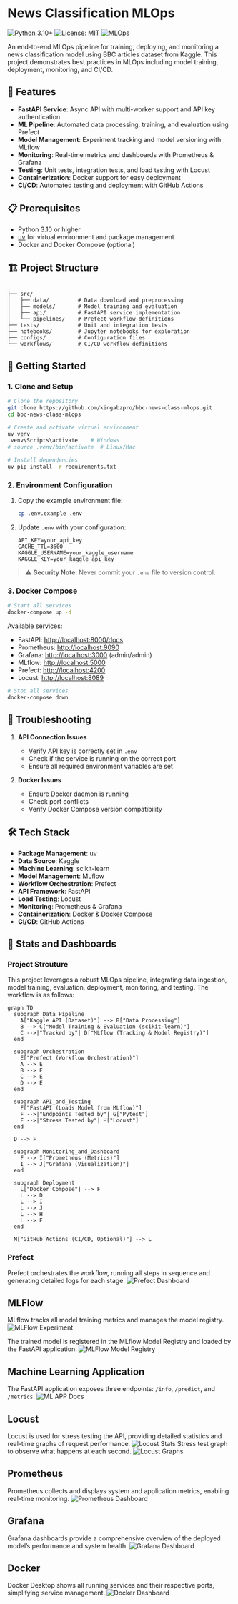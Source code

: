 # News Classification MLOps

[![Python 3.10+](https://img.shields.io/badge/python-3.10+-blue.svg)](https://www.python.org/downloads/)
[![License: MIT](https://img.shields.io/badge/License-MIT-yellow.svg)](https://opensource.org/licenses/MIT)
[![MLOps](https://img.shields.io/badge/MLOps-Enabled-green.svg)](https://mlops.org)

An end-to-end MLOps pipeline for training, deploying, and monitoring a news classification model using BBC articles dataset from Kaggle. This project demonstrates best practices in MLOps including model training, deployment, monitoring, and CI/CD.

## 🚀 Features

- **FastAPI Service**: Async API with multi-worker support and API key authentication
- **ML Pipeline**: Automated data processing, training, and evaluation using Prefect
- **Model Management**: Experiment tracking and model versioning with MLflow
- **Monitoring**: Real-time metrics and dashboards with Prometheus & Grafana
- **Testing**: Unit tests, integration tests, and load testing with Locust
- **Containerization**: Docker support for easy deployment
- **CI/CD**: Automated testing and deployment with GitHub Actions

## 📋 Prerequisites

- Python 3.10 or higher
- [uv](https://github.com/astral-sh/uv) for virtual environment and package management
- Docker and Docker Compose (optional)

## 🏗️ Project Structure

```
.
├── src/
│   ├── data/         # Data download and preprocessing
│   ├── models/       # Model training and evaluation
│   ├── api/          # FastAPI service implementation
│   └── pipelines/    # Prefect workflow definitions
├── tests/            # Unit and integration tests
├── notebooks/        # Jupyter notebooks for exploration
├── configs/          # Configuration files
└── workflows/        # CI/CD workflow definitions
```

## 🚀 Getting Started

### 1. Clone and Setup

```bash
# Clone the repository
git clone https://github.com/kingabzpro/bbc-news-class-mlops.git
cd bbc-news-class-mlops

# Create and activate virtual environment
uv venv
.venv\Scripts\activate    # Windows
# source .venv/bin/activate  # Linux/Mac

# Install dependencies
uv pip install -r requirements.txt
```

### 2. Environment Configuration

1. Copy the example environment file:
   ```bash
   cp .env.example .env
   ```

2. Update `.env` with your configuration:
   ```env
   API_KEY=your_api_key
   CACHE_TTL=3600
   KAGGLE_USERNAME=your_kaggle_username
   KAGGLE_KEY=your_kaggle_api_key
   ```

> ⚠️ **Security Note**: Never commit your `.env` file to version control.



### 3. Docker Compose

```bash
# Start all services
docker-compose up -d
```

Available services:
- FastAPI: [http://localhost:8000/docs](http://localhost:8000/docs)
- Prometheus: [http://localhost:9090](http://localhost:9090)
- Grafana: [http://localhost:3000](http://localhost:3000) (admin/admin)
- MLflow: [http://localhost:5000](http://localhost:5000)
- Prefect: [http://localhost:4200](http://localhost:4200)
- Locust: [http://localhost:8089](http://localhost:8089)


```bash
# Stop all services
docker-compose down
```

## 🔧 Troubleshooting

1. **API Connection Issues**
   - Verify API key is correctly set in `.env`
   - Check if the service is running on the correct port
   - Ensure all required environment variables are set

2. **Docker Issues**
   - Ensure Docker daemon is running
   - Check port conflicts
   - Verify Docker Compose version compatibility

## 🛠️ Tech Stack

- **Package Management**: uv
- **Data Source**: Kaggle
- **Machine Learning**: scikit-learn
- **Model Management**: MLflow
- **Workflow Orchestration**: Prefect
- **API Framework**: FastAPI
- **Load Testing**: Locust
- **Monitoring**: Prometheus & Grafana
- **Containerization**: Docker & Docker Compose
- **CI/CD**: GitHub Actions

## 📝 Stats and Dashboards


### Project Strcuture
This project leverages a robust MLOps pipeline, integrating data ingestion, model training, evaluation, deployment, monitoring, and testing. The workflow is as follows:

```mermaid
graph TD
  subgraph Data_Pipeline
    A["Kaggle API (Dataset)"] --> B["Data Processing"]
    B --> C["Model Training & Evaluation (scikit-learn)"]
    C -->|"Tracked by"| D["MLflow (Tracking & Model Registry)"]
  end

  subgraph Orchestration
    E["Prefect (Workflow Orchestration)"]
    A --> E
    B --> E
    C --> E
    D --> E
  end

  subgraph API_and_Testing
    F["FastAPI (Loads Model from MLflow)"]
    F -->|"Endpoints Tested by"| G["Pytest"]
    F -->|"Stress Tested by"| H["Locust"]
  end

  D --> F

  subgraph Monitoring_and_Dashboard
    F --> I["Prometheus (Metrics)"]
    I --> J["Grafana (Visualization)"]
  end

  subgraph Deployment
    L["Docker Compose"] --> F
    L --> D
    L --> I
    L --> J
    L --> H
    L --> E
  end

  M["GitHub Actions (CI/CD, Optional)"] --> L
```

### Prefect
Prefect orchestrates the workflow, running all steps in sequence and generating detailed logs for each stage.
![Prefect Dashboard](./images/prefect.png)

## MLFlow

MLflow tracks all model training metrics and manages the model registry.
![MLFlow Experiment](./images/mlflow_1.png)

The trained model is registered in the MLflow Model Registry and loaded by the FastAPI application.
![MLFlow Model Registry](./images/mlflow_2.png)


## Machine Learning Application
The FastAPI application exposes three endpoints: `/info`, `/predict`, and `/metrics`.
![ML APP Docs](./images/api.png)

## Locust
Locust is used for stress testing the API, providing detailed statistics and real-time graphs of request performance.
![Locust Stats](./images/locust_1.png)
Stress test graph to observe what happens at each second.
![Locust Graphs](./images/locust_2.png)

## Prometheus
Prometheus collects and displays system and application metrics, enabling real-time monitoring.
![Prometheus Dashboard](./images/prometheus.png)

## Grafana
Grafana dashboards provide a comprehensive overview of the deployed model’s performance and system health.
![Grafana Dashboard](./images/grafana.png)

## Docker
Docker Desktop shows all running services and their respective ports, simplifying service management.
![Docker Dashboard](./images/docker.png)